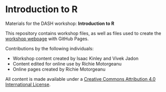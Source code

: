 # Introduction to R
Materials for the DASH workshop: **Introduction to R**  

This repository contains workshop files, as well as files used to create the [workshop webpage](https://scds.github.io/intro-r/) with GitHub Pages. 

Contributions by the following individuals: 
- Workshop content created by Isaac Kinley and Vivek Jadon
- Content edited for online use by Richie Motorgeanu
- Online pages created by Richie Motorgeanu

All content is made available under a [Creative Commons Attribution 4.0 International License](https://creativecommons.org/licenses/by/4.0/).
